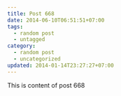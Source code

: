 ```yaml
---
title: Post 668
date: 2014-06-10T06:51:51+07:00
tags:
  - random post
  - untagged
category:
  - random post
  - uncategorized
updated: 2014-01-14T23:27:27+07:00
---
```

This is content of post 668